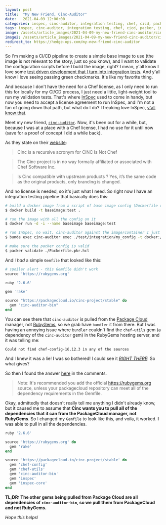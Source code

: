 ```yaml
---
layout: post
title:  "My New Friend, Cinc-Auditor"
date:   2021-04-09 12:00:00
categories: inspec, cinc-auditor, integration testing, chef, cicd, packer, image, pipeline, bundler, package cloud, rubygems
tags: inspec, cinc-auditor, integration testing, chef, cicd, packer, image, pipeline, bundler, package cloud, rubygems
image: /assets/article_images/2021-04-09-my-new-friend-cinc-auditor/cinc.jpg
image2: /assets/article_images/2021-04-09-my-new-friend-cinc-auditor/cinc-mobile.jpg
redirect_to: https://hedge-ops.com/my-new-friend-cinc-auditor
---
```

So I'm making a CI/CD pipeline to create a simple base image to use (the image is not relevant to the story, just so you know), and I want to validate the configuration scripts before I build the image, right? I mean, y'all know I love some [test driven development that I turn into integration tests](http://www.anniehedgie.com/red-green-refactor). And y'all know I love seeing passing green checkmarks. It's like my favorite thing.

And because I don't have the need for a Chef license, as I only need to run this for locally for my CI/CD process, I just need a little, light-weight tool to run my validation tests. That's where [InSpec](https://community.chef.io/tools/chef-inspec/) used to come in handy, but now you need to accept a license agreement to run InSpec, and I'm not a fan of going down that path, but what do I do? I freaking love InSpec, [y'all know that](http://www.anniehedgie.com/inspec/). 

Meet my new friend, [`cinc-auditor`](https://cinc.sh/start/auditor/). Now, it's been out for a while, but, because I was at a place with a Chef license, I had no use for it until now (save for a proof of concept I did a while back). 

As they state on their [website](https://cinc.sh/about/):
> Cinc is a recursive acronym for CINC Is Not Chef

> The Cinc project is in no way formally affiliated or associated with Chef Software Inc.

> Is Cinc compatible with upstream products ?
> Yes, it’s the same code as the original products, only branding is changed.

And no license is needed, so it's just what I need. So right now I have an integration testing pipeline that basically does this:

```bash
# build a docker image from a script of base image config (Dockerfile runs a bash sript)
$ docker build -t baseimage:test . 

# run the image with all the config on it
$ docker run -d -i --name baseimage baseimage:test 

# run InSpec, no wait, cinc-auditor against the image/container I just built
$ bunde exec cinc-auditor exec ./test/integration/my_config -t docker://baseimage 

# make sure the packer config is valid
$ packer validate ./Packerfile.pkr.hcl 
```

And I _had_ a simple `Gemfile` that looked like this:

```ruby
# spoiler alert - this Gemfile didn't work
source 'https://rubygems.org'

ruby '2.6.6'

gem 'rake'

source "https://packagecloud.io/cinc-project/stable" do
  gem "cinc-auditor-bin"
end
```

You can see there that `cinc-auditor` is pulled from the [Package Cloud](https://packagecloud.io)  manager, not [RubyGems](https://rubygems.org), so we grab have `bundler` it from there. But I was having an annoying issue where `bundler` couldn't find the `chef-utils` gem (a dependency of the `cinc-auditor` gem) in the RubyGems hosting server, and it was telling me:

```
Could not find chef-config-16.12.3 in any of the sources
```

And I knew it was a lie! I was so bothered! I could see it [_RIGHT THERE_](https://rubygems.org/gems/chef-utils)! So what gives?

So then I found the answer [here](https://packagecloud.io/cinc-project/stable/install#bundler) in the comments.

> Note: It's recommended you add the official https://rubygems.org source, unless your packagecloud repository can meet all of the dependency requirements in the Gemfile.

Okay, admittedly that doesn't really tell me anything I didn't already know, but it caused me to assume that **Cinc wants you to pull all of the dependencies that it can from the PackageCloud manager, not RubyGems**. So I changed my `Gemfile` to look like this, and voila, it worked. I was able to pull in all the dependencies. 

```ruby
ruby '2.6.6'

source 'https://rubygems.org' do
  gem 'rake'
end

source 'https://packagecloud.io/cinc-project/stable' do
  gem 'chef-config'
  gem 'chef-utils'
  gem 'cinc-auditor-bin'
  gem 'inspec'
  gem 'inspec-core'
end
```

**TL;DR: The other gems being pulled from Package Cloud are all dependencies of `cinc-auditor-bin`, so we pull them from PackageCloud and not RubyGems.**

_Hope this helps!_